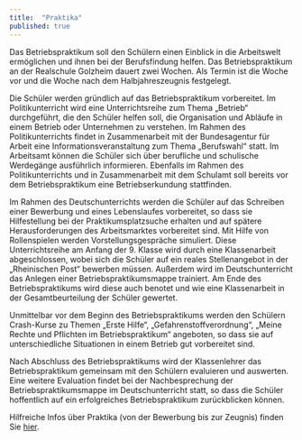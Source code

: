 ```yaml
---
title:  "Praktika"
published: true
---
```



Das Betriebspraktikum soll den Schülern einen Einblick in die Arbeitswelt ermöglichen und ihnen bei der Berufsfindung helfen. Das Betriebspraktikum an der Realschule Golzheim dauert zwei Wochen. Als Termin ist die Woche vor und die Woche nach dem Halbjahreszeugnis festgelegt. 

Die Schüler werden gründlich auf das Betriebspraktikum vorbereitet. Im Politikunterricht wird eine Unterrichtsreihe zum Thema „Betrieb“ durchgeführt, die den Schüler helfen soll, die Organisation und Abläufe in einem Betrieb oder Unternehmen zu verstehen. Im Rahmen des Politikunterrichts findet in Zusammenarbeit mit der Bundesagentur für Arbeit eine Informationsveranstaltung zum Thema „Berufswahl“ statt. Im Arbeitsamt können die Schüler sich über berufliche und schulische Werdegänge ausführlich informieren. Ebenfalls im Rahmen des Politikunterrichts und in Zusammenarbeit mit dem Schulamt soll bereits vor dem Betriebspraktikum eine Betriebserkundung stattfinden. 

Im Rahmen des Deutschunterrichts werden die Schüler auf das Schreiben einer Bewerbung und eines Lebenslaufes vorbereitet, so dass sie Hilfestellung bei der Praktikumsplatzsuche erhalten und auf spätere Herausforderungen des Arbeitsmarktes vorbereitet sind. Mit Hilfe von Rollenspielen werden Vorstellungsgespräche simuliert. Diese Unterrichtsreihe am Anfang der 9. Klasse wird durch eine Klassenarbeit abgeschlossen, wobei sich die Schüler auf ein reales Stellenangebot in der „Rheinischen Post“ bewerben müssen. Außerdem wird im Deutschunterricht das Anlegen einer Betriebspraktikumsmappe trainiert. Am Ende des Betriebspraktikums wird diese auch benotet und wie eine Klassenarbeit in der Gesamtbeurteilung der Schüler gewertet. 

Unmittelbar vor dem Beginn des Betriebspraktikums werden den Schülern Crash-Kurse zu Themen „Erste Hilfe“, „Gefahrenstoffverordnung“, „Meine Rechte und Pflichten im Betriebspraktikum“ angeboten, so dass sie auf unterschiedliche Situationen in einem Betrieb gut vorbereitet sind. 

Nach Abschluss des Betriebspraktikums wird der Klassenlehrer das Betriebspraktikum gemeinsam mit den Schülern evaluieren und auswerten. Eine weitere Evaluation findet bei der Nachbesprechung der Betriebspraktikumsmappe im Deutschunterricht statt, so dass die Schüler hoffentlich auf ein erfolgreiches Betriebspraktikum zurückblicken können. 

Hilfreiche Infos über Praktika (von der Bewerbung bis zur Zeugnis) finden Sie [hier](http://www.praktikum-in.de/branche/praktikum-schule.php).

